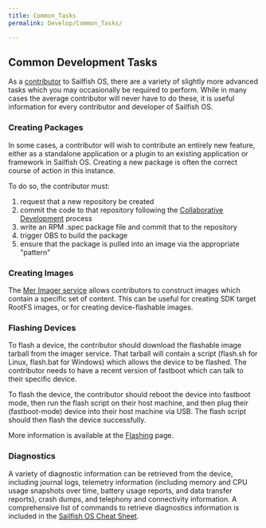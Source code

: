 ```yaml
---
title: Common_Tasks
permalink: Develop/Common_Tasks/

---
```


## Common Development Tasks

As a [contributor](/Develop/Collaborative_Development) to Sailfish OS,
there are a variety of slightly more advanced tasks which you may
occasionally be required to perform. While in many cases the average
contributor will never have to do these, it is useful information for
every contributor and developer of Sailfish OS.

### Creating Packages

In some cases, a contributor will wish to contribute an entirely new
feature, either as a standalone application or a plugin to an existing
application or framework in Sailfish OS. Creating a new package is often
the correct course of action in this instance.

To do so, the contributor must:

1.  request that a new repository be created
2.  commit the code to that repository following the [Collaborative
    Development](/Develop/Collaborative_Development) process
3.  write an RPM .spec package file and commit that to the repository
4.  trigger OBS to build the package
5.  ensure that the package is pulled into an image via the appropriate
    "pattern"

### Creating Images

The [Mer Imager service](https://img.merproject.org/img/) allows
contributors to construct images which contain a specific set of
content. This can be useful for creating SDK target RootFS images, or
for creating device-flashable images.

### Flashing Devices

To flash a device, the contributor should download the flashable image
tarball from the imager service. That tarball will contain a script
(flash.sh for Linux, flash.bat for Windows) which allows the device to
be flashed. The contributor needs to have a recent version of fastboot
which can talk to their specific device.

To flash the device, the contributor should reboot the device into
fastboot mode, then run the flash script on their host machine, and then
plug their (fastboot-mode) device into their host machine via USB. The
flash script should then flash the device successfully.

More information is available at the [Flashing](/Develop/HW_Adaptation/Flashing)
page.

### Diagnostics

A variety of diagnostic information can be retrieved from the device,
including journal logs, telemetry information (including memory and CPU
usage snapshots over time, battery usage reports, and data transfer
reports), crash dumps, and telephony and connectivity information. A
comprehensive list of commands to retrieve diagnostics information is
included in the [Sailfish OS Cheat
Sheet](/Reference/Sailfish_OS_Cheat_Sheet).
